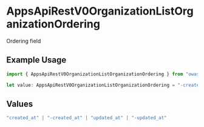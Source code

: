 # AppsApiRestV0OrganizationListOrganizationOrdering

Ordering field

## Example Usage

```typescript
import { AppsApiRestV0OrganizationListOrganizationOrdering } from "owasp-nest/models/operations";

let value: AppsApiRestV0OrganizationListOrganizationOrdering = "-created_at";
```

## Values

```typescript
"created_at" | "-created_at" | "updated_at" | "-updated_at"
```